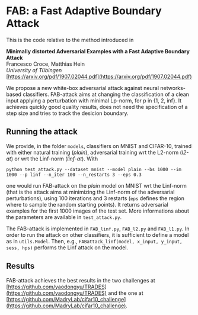 # FAB: a Fast Adaptive Boundary Attack

This is the code relative to the method introduced in

**Minimally distorted Adversarial Examples with a Fast Adaptive Boundary Attack**\
Francesco Croce, Matthias Hein\
*University of Tübingen*\
[https://arxiv.org/pdf/1907.02044.pdf](https://arxiv.org/pdf/1907.02044.pdf)

We propose a new white-box adversarial attack against neural networks-based classifiers. FAB-attack aims at changing the
classification of a clean input applying a perturbation
with minimal Lp-norm, for p in {1, 2, inf}. It achieves quickly good quality results, does not need the specification of a step size
and tries to track the desicion boundary.

## Running the attack

We provide, in the folder `models`, classifiers on MNIST and CIFAR-10, trained with either natural training (*plain*), adversarial training
wrt the L2-norm (*l2-at*) or wrt the Linf-norm (*linf-at*). With

`python test_attack.py --dataset mnist --model plain --bs 1000 --im 1000 --p linf --n_iter 100 --n_restarts 3 --eps 0.3`

one would run FAB-attack on the *plain* model on MNIST wrt the Linf-norm (that is the attack aims at minimizing the Linf-norm of the
adversarial perturbations), using 100 iterations and 3 restarts (`eps` defines the region where to sample the random starting points).
It returns adversarial examples for the first 1000 images of the test set.
More informations about the parameters are available in `test_attack.py`.

The FAB-attack is implemented in `FAB_linf.py`, `FAB_l2.py` and `FAB_l1.py`.
In order to run the attack on other classifiers, it is sufficient to define a model as in `utils.Model`. Then, e.g.,
`FABattack_linf(model, x_input, y_input, sess, hps)`
performs the Linf attack on the model.

## Results

FAB-attack achieves the best results in the two challenges at
[https://github.com/yaodongyu/TRADES](https://github.com/yaodongyu/TRADES) and the one at [https://github.com/MadryLab/cifar10_challenge](https://github.com/MadryLab/cifar10_challenge).
